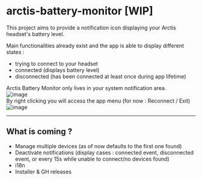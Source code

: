 # arctis-battery-monitor [WIP]  
This project aims to provide a notification icon displaying your Arctis headset's battery level.  
  
Main functionalities already exist and the app is able to display different states :  
- trying to connect to your headset  
- connected (displays battery level)
- disconnected (has been connected at least once during app lifetime)  
  
Arctis Battery Monitor only lives in your system notification area.  
![image](https://github.com/user-attachments/assets/49355801-e7b1-4a9e-8232-0bd110548ae4)  
By right clicking you will access the app menu (for now : Reconnect / Exit)  
![image](https://github.com/user-attachments/assets/4f111930-a5e8-4660-bac1-146b1efb40cd)  

--------------------------
## What is coming ?  
- Manage multiple devices (as of now defaults to the first one found)  
- Deactivate notifications (display cases : connected event, disconnected event, or every 15s while unable to connect/no devices found)
- i18n
- Installer & GH releases
